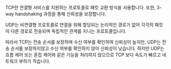 TCP란 연결형 서비스를 지원하는 프로토콜로 패킷 교환 방식을 사용합니다.
또한, 3-way handshaking 과정을 통해 신뢰성을 보장합니다.

UDP는 비연결형 프로토콜로 연결을 위해 할당되는 논리적인 경로가 없어 각각의 패킷이 다른 경로로 전송되며 독립적인 관계를 지니는 프로토콜입니다.

따라서 TCP는 전송 순서를 보장하며 수신 여부를 확인하여 신뢰성이 높지만,
UDP는 전송 순서를 보장하지않고 수신 여부를 확인하지 않아 신뢰성이 낮습니다.
하지만 UDP는 흐름 제어 또는 혼잡 제어와 같은 기능을 처리하지 않으므로 TCP 보다 속도가 빠르고 네트워크 부하가 적습니다.